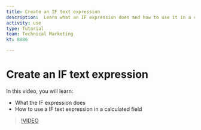```yaml
---
title: Create an IF text expression
description:  Learn what an IF expression does and how to use it in a calculated field in [!DNL Workfront].
activity: use
type: Tutorial
team: Technical Marketing
kt: 8886

---
```

# Create an IF text expression

In this video, you will learn:

* What the IF expression does
* How to use a IF text expression in a calculated field

>[!VIDEO](https://video.tv.adobe.com/v/335180/?quality=12)
